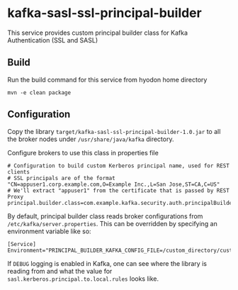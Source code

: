 # kafka-sasl-ssl-principal-builder


This service provides custom principal builder class for Kafka Authentication (SSL and SASL)

## Build

Run the build command for this service from hyodon home directory
```
mvn -e clean package
```

## Configuration

Copy the library ```target/kafka-sasl-ssl-principal-builder-1.0.jar``` to all the broker nodes under ```/usr/share/java/kafka``` directory.

Configure brokers to use this class in properties file
```
# Configuration to build custom Kerberos principal name, used for REST clients
# SSL principals are of the format "CN=appuser1.corp.example.com,O=Example Inc.,L=San Jose,ST=CA,C=US"
# We'll extract "appuser1" from the certificate that is passed by REST Proxy
principal.builder.class=com.example.kafka.security.auth.principalBuilder
```

By default, principal builder class reads broker configurations from ```/etc/kafka/server.properties```. This can be overridden by specifying an environment variable like so: 

```
[Service]
Environment="PRINCIPAL_BUILDER_KAFKA_CONFIG_FILE=/custom_directory/custom_file.properties"
```

If ```DEBUG``` logging is enabled in Kafka, one can see where the library is reading from and what the value for ```sasl.kerberos.principal.to.local.rules``` looks like.

